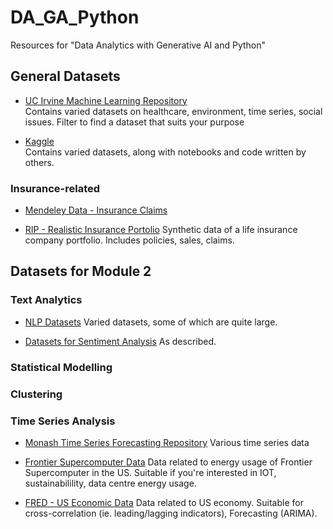 # DA_GA_Python
Resources for "Data Analytics with Generative AI and Python"

## General Datasets

- [UC Irvine Machine Learning Repository](https://archive.ics.uci.edu/)  
Contains varied datasets on healthcare, environment, time series, social issues.
Filter to  find a dataset that suits your purpose

- [Kaggle](https://www.kaggle.com/datasets)  
Contains varied datasets, along with notebooks and code written by others.


### Insurance-related

- [Mendeley Data - Insurance Claims](https://data.mendeley.com/datasets/992mh7dk9y/2)

- [RIP - Realistic Insurance Portolio](https://github.com/juschan/rip)
Synthetic data of a life insurance company portfolio. Includes policies, sales, claims.


## Datasets for Module 2

### Text Analytics
- [NLP Datasets](https://github.com/niderhoff/nlp-datasets)
Varied datasets, some of which are quite large.

- [Datasets for Sentiment Analysis](https://www.analyticsvidhya.com/blog/2023/12/top-sentiment-analysis-datasets/)
As described.


### Statistical Modelling

### Clustering


### Time Series Analysis
- [Monash Time Series Forecasting Repository](https://forecastingdata.org/)
Various time series data

- [Frontier Supercomputer Data](https://figshare.com/articles/dataset/Dataset_of_Frontier_supercomputer/24391240/4)
Data related to energy usage of Frontier Supercomputer in the US. Suitable if you're interested in IOT, sustainabilility, data centre energy usage.

- [FRED - US Economic Data](https://fred.stlouisfed.org/)
Data related to US economy. Suitable for cross-correlation (ie. leading/lagging indicators), Forecasting (ARIMA).




